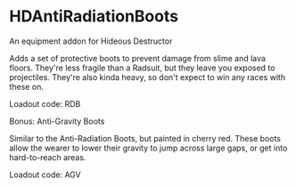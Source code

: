 # HDAntiRadiationBoots
An equipment addon for Hideous Destructor

Adds a set of protective boots to prevent damage from slime and lava floors.
They're less fragile than a Radsuit, but they leave you exposed to projectiles.
They're also kinda heavy, so don't expect to win any races with these on.

Loadout code: RDB

Bonus: Anti-Gravity Boots

Similar to the Anti-Radiation Boots, but painted in cherry red.
These boots allow the wearer to lower their gravity to jump across
large gaps, or get into hard-to-reach areas.

Loadout code: AGV
